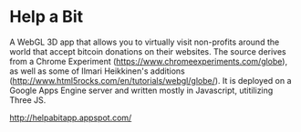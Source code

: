 # Help a Bit
A WebGL 3D app that allows you to virtually visit non-profits around the world that accept bitcoin donations on their websites. The source derives from a Chrome Experiment (https://www.chromeexperiments.com/globe), as well as some of Ilmari Heikkinen's additions (http://www.html5rocks.com/en/tutorials/webgl/globe/). It is deployed on a Google Apps Engine server and written mostly in Javascript, utitilizing Three JS.

http://helpabitapp.appspot.com/
